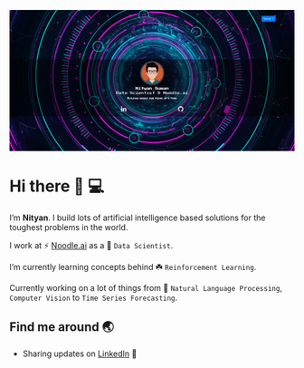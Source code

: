 [![Nityan Suman Portfolio](home-portfolio.png)](https://nityansuman.github.io/)


# Hi there :wave: :computer:

I’m **Nityan**. I build lots of artificial intelligence based solutions for the toughest problems in the world.

I work at ⚡ [Noodle.ai](https://www.noodle.ai) as a :star2: `Data Scientist`.

I’m currently learning concepts behind :shamrock: `Reinforcement Learning`.

Currently working on a lot of things from :telescope: `Natural Language Processing`, `Computer Vision` to `Time Series Forecasting`.


## Find me around :earth_asia:

- Sharing updates on <a href="https://www.linkedin.com/in/kumar-nityan-suman/">LinkedIn</a> 💼
